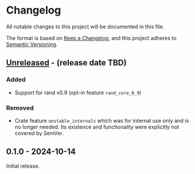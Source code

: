 # Changelog

All notable changes to this project will be documented in this file.

The format is based on [Keep a Changelog](https://keepachangelog.com/en/1.1.0/),
and this project adheres to [Semantic Versioning](https://semver.org/spec/v2.0.0.html).

## [Unreleased] - (release date TBD)

### Added

* Support for rand v0.9 (opt-in feature `rand_core_0_9`)

### Removed

* Crate feature `unstable_internals` which was for internal use only and is no
  longer needed. Its existence and functionality were explicitly not covered by
  SemVer.

## 0.1.0 - 2024-10-14

Initial release.

[Unreleased]: https://github.com/hanna-kruppe/chacha8rand/compare/v0.1.0...HEAD
